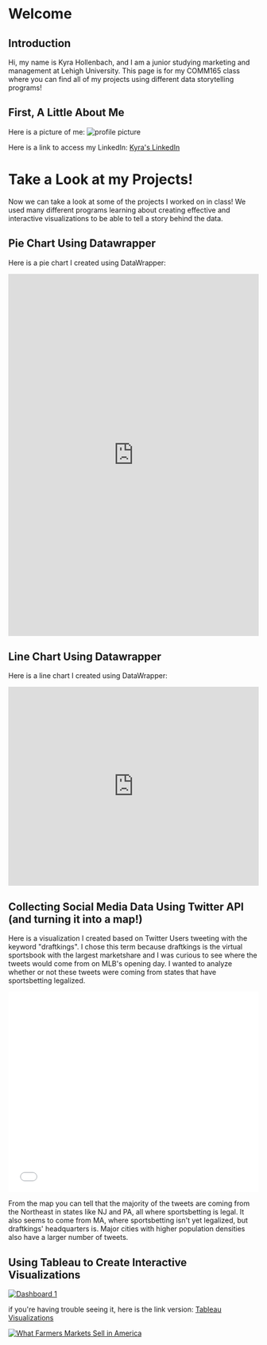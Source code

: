 # Welcome
## Introduction
Hi, my name is Kyra Hollenbach, and I am a junior studying marketing and management at Lehigh University. This page is for my COMM165 class where you can find all of my projects using different data storytelling programs!

## First, A Little About Me
Here is a picture of me:
![profile picture](https://yt3.ggpht.com/ytc/AAUvwnhAuHaluCJCkhqPClH0iBP-fdu8vN2oNVY4mcNgDGg=s900-c-k-c0x00ffffff-no-rj) 

Here is a link to access my LinkedIn:
[Kyra's LinkedIn](https://www.linkedin.com/in/kyrahollenbach/)


# Take a Look at my Projects!
Now we can take a look at some of the projects I worked on in class! We used many different programs learning about creating effective and interactive visualizations to be able to tell a story behind the data.

## Pie Chart Using Datawrapper
Here is a pie chart I created using DataWrapper:
<iframe title="Lehigh University Enrollment Fall 2020" aria-label="chart" id="datawrapper-chart-ma8gi" src="https://datawrapper.dwcdn.net/ma8gi/1/" scrolling="no" frameborder="0" style="width: 0; min-width: 100% !important; border: none;" height="728"></iframe><script type="text/javascript">!function(){"use strict";window.addEventListener("message",(function(a){if(void 0!==a.data["datawrapper-height"])for(var e in a.data["datawrapper-height"]){var t=document.getElementById("datawrapper-chart-"+e)||document.querySelector("iframe[src*='"+e+"']");t&&(t.style.height=a.data["datawrapper-height"][e]+"px")}}))}();
</script>

## Line Chart Using Datawrapper
Here is a line chart I created using DataWrapper:
<iframe title="Lehigh 10-Year Enrollment (2011-2020)" aria-label="Interactive line chart" id="datawrapper-chart-QZpTX" src="https://datawrapper.dwcdn.net/QZpTX/1/" scrolling="no" frameborder="0" style="width: 0; min-width: 100% !important; border: none;" height="400"></iframe><script type="text/javascript">!function(){"use strict";window.addEventListener("message",(function(a){if(void 0!==a.data["datawrapper-height"])for(var e in a.data["datawrapper-height"]){var t=document.getElementById("datawrapper-chart-"+e)||document.querySelector("iframe[src*='"+e+"']");t&&(t.style.height=a.data["datawrapper-height"][e]+"px")}}))}();
</script>

## Collecting Social Media Data Using Twitter API (and turning it into a map!)
Here is a visualization I created based on Twitter Users tweeting with the keyword "draftkings". I chose this term because draftkings is the virtual sportsbook with the largest marketshare and I was curious to see where the tweets would come from on MLB's opening day. I wanted to analyze whether or not these tweets were coming from states that have sportsbetting legalized.
<style>.embed-container {position: relative; padding-bottom: 80%; height: 0; max-width: 100%;} .embed-container iframe, .embed-container object, .embed-container iframe{position: absolute; top: 0; left: 0; width: 100%; height: 100%;} small{position: absolute; z-index: 40; bottom: 0; margin-bottom: -15px;}</style><div class="embed-container"><iframe width="500" height="400" frameborder="0" scrolling="no" marginheight="0" marginwidth="0" title="draftkings tweets on opening day" src="//lu.maps.arcgis.com/apps/Embed/index.html?webmap=25d9423aecbe434ca4915a02c3728eb4&extent=-149.8681,3.1267,-52.8369,55.5084&zoom=true&previewImage=false&scale=true&disable_scroll=true&theme=light"></iframe></div>
From the map you can tell that the majority of the tweets are coming from the Northeast in states like NJ and PA, all where sportsbetting is legal. It also seems to come from MA, where sportsbetting isn't yet legalized, but draftkings' headquarters is. Major cities with higher population densities also have a larger number of tweets.


## Using Tableau to Create Interactive Visualizations

<div class='tableauPlaceholder' id='viz1620012753097' style='position: relative'><noscript><a href='#'><img alt='Dashboard 1 ' src='https:&#47;&#47;public.tableau.com&#47;static&#47;images&#47;ML&#47;MLBHomeTeamStats2016&#47;Dashboard1&#47;1_rss.png' style='border: none' /></a></noscript><object class='tableauViz'  style='display:none;'><param name='host_url' value='https%3A%2F%2Fpublic.tableau.com%2F' /> <param name='embed_code_version' value='3' /> <param name='site_root' value='' /><param name='name' value='MLBHomeTeamStats2016&#47;Dashboard1' /><param name='tabs' value='no' /><param name='toolbar' value='yes' /><param name='static_image' value='https:&#47;&#47;public.tableau.com&#47;static&#47;images&#47;ML&#47;MLBHomeTeamStats2016&#47;Dashboard1&#47;1.png' /> <param name='animate_transition' value='yes' /><param name='display_static_image' value='yes' /><param name='display_spinner' value='yes' /><param name='display_overlay' value='yes' /><param name='display_count' value='yes' /><param name='language' value='en' /></object></div> <script type='text/javascript'> var divElement = document.getElementById('viz1620012753097'); var vizElement = divElement.getElementsByTagName('object')[0]; if ( divElement.offsetWidth > 800 ) { vizElement.style.width='100%';vizElement.style.height=(divElement.offsetWidth*0.75)+'px';} else if ( divElement.offsetWidth > 500 ) { vizElement.style.width='100%';vizElement.style.height=(divElement.offsetWidth*0.75)+'px';} else { vizElement.style.width='100%';vizElement.style.height='827px';} var scriptElement = document.createElement('script'); scriptElement.src = 'https://public.tableau.com/javascripts/api/viz_v1.js'; vizElement.parentNode.insertBefore(scriptElement, vizElement); </script>

if you're having trouble seeing it, here is the link version: [Tableau Visualizations](https://public.tableau.com/profile/kyra.hollenbach#!/vizhome/MLBHomeTeamStats2016/Dashboard1)


<div class='tableauPlaceholder' id='viz1620012889452' style='position: relative'><noscript><a href='#'><img alt='What Farmers Markets Sell in America ' src='https:&#47;&#47;public.tableau.com&#47;static&#47;images&#47;Fa&#47;FarmersMarkets_16188066055550&#47;Story&#47;1_rss.png' style='border: none' /></a></noscript><object class='tableauViz'  style='display:none;'><param name='host_url' value='https%3A%2F%2Fpublic.tableau.com%2F' /> <param name='embed_code_version' value='3' /> <param name='site_root' value='' /><param name='name' value='FarmersMarkets_16188066055550&#47;Story' /><param name='tabs' value='no' /><param name='toolbar' value='yes' /><param name='static_image' value='https:&#47;&#47;public.tableau.com&#47;static&#47;images&#47;Fa&#47;FarmersMarkets_16188066055550&#47;Story&#47;1.png' /> <param name='animate_transition' value='yes' /><param name='display_static_image' value='yes' /><param name='display_spinner' value='yes' /><param name='display_overlay' value='yes' /><param name='display_count' value='yes' /><param name='language' value='en' /></object></div> <script type='text/javascript'> var divElement = document.getElementById('viz1620012889452'); var vizElement = divElement.getElementsByTagName('object')[0];                    vizElement.style.width='100%';vizElement.style.height=(divElement.offsetWidth*0.75)+'px'; var scriptElement = document.createElement('script');                    scriptElement.src = 'https://public.tableau.com/javascripts/api/viz_v1.js'; vizElement.parentNode.insertBefore(scriptElement, vizElement); </script>
